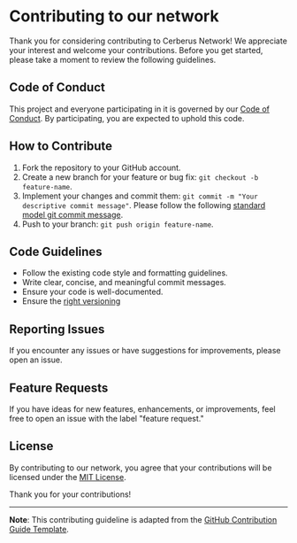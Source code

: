 # Contributing to our network

Thank you for considering contributing to Cerberus Network! We appreciate your interest and welcome your contributions. Before you get started, please take a moment to review the following guidelines.

## Code of Conduct

This project and everyone participating in it is governed by our [Code of Conduct](CODE_OF_CONDUCT.md). By participating, you are expected to uphold this code.

## How to Contribute

1. Fork the repository to your GitHub account.
2. Create a new branch for your feature or bug fix: `git checkout -b feature-name`.
3. Implement your changes and commit them: `git commit -m "Your descriptive commit message"`. Please follow the following [standard model git commit message](https://tbaggery.com/2008/04/19/a-note-about-git-commit-messages.html).
4. Push to your branch: `git push origin feature-name`.

## Code Guidelines

- Follow the existing code style and formatting guidelines.
- Write clear, concise, and meaningful commit messages.
- Ensure your code is well-documented.
- Ensure the [right versioning](https://semver.org/)

## Reporting Issues

If you encounter any issues or have suggestions for improvements, please open an issue.

## Feature Requests

If you have ideas for new features, enhancements, or improvements, feel free to open an issue with the label "feature request."

## License

By contributing to our network, you agree that your contributions will be licensed under the [MIT License](LICENSE).

Thank you for your contributions!

---
**Note**: This contributing guideline is adapted from the [GitHub Contribution Guide Template](https://github.com/nayafia/contributing-template/blob/master/CONTRIBUTING-template.md).
